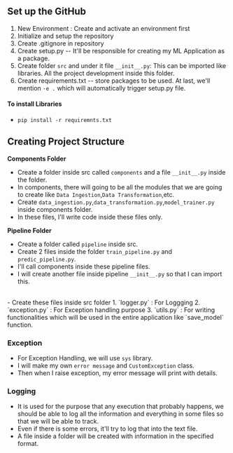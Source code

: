 ## Set up the GitHub
1. New Environment : Create and activate an environment first
2. Initialize and setup the repository
3. Create .gitignore in repository
4. Create setup.py -- It'll be responsible for creating my ML Application as a package.
5. Create folder `src` and under it file `__init__.py`: This can be imported like libraries. All the project development inside this folder.
6. Create requirements.txt -- store packages to be used. At last, we'll mention `-e .` which will automatically trigger setup.py file.

#### To install Libraries
- `pip install -r requiremnts.txt`

## Creating Project Structure
**Components Folder**
- Create a folder inside src called `components` and a file `__init__.py` inside the folder.
- In components, there will going to be all the modules that we are going to create like `Data Ingestion`,`Data Transformation`,etc.
- Create `data_ingestion.py`,`data_transformation.py`,`model_trainer.py` inside components folder.
- In these files, I'll write code inside these files only.

**Pipeline Folder**
- Create a folder called `pipeline` inside src.
- Create 2 files inside the folder `train_pipeline.py` and `predic_pipeline.py`.
- I'll call components inside these pipeline files.
- I will create another file inside pipeline `__init__.py` so that I can import this.

<br>
- Create these files inside src folder
    1. `logger.py` : For Loggging
    2. `exception.py` : For Exception handling purpose
    3. `utils.py` : For writing functionalities which will be used in the entire application like `save_model` function.


### Exception
- For Exception Handling, we will use `sys` library.
- I will make my own `error message` and `CustomException` class.
- Then when I raise exception, my error message will print with details.

### Logging
- It is used for the purpose that any execution that probably happens, we should be able to log all the information and everything in some files so that we will be able to track.
- Even if there is some errors, it'll try to log that into the text file.
- A file inside a folder will be created with information in the specified format.